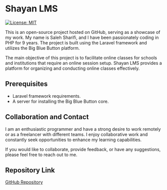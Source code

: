 # Shayan LMS

[![License: MIT](https://img.shields.io/badge/License-MIT-yellow.svg)](https://opensource.org/licenses/MIT)

This is an open-source project hosted on GitHub, serving as a showcase of my work. My name is Saleh Sharifi, and I have been passionately coding in PHP for 9 years. The project is built using the Laravel framework and utilizes the Big Blue Button platform.

The main objective of this project is to facilitate online classes for schools and institutions that require an online session setup. Shayan LMS provides a platform for organizing and conducting online classes effectively.

## Prerequisites

- Laravel framework requirements.
- A server for installing the Big Blue Button core.

## Collaboration and Contact

I am an enthusiastic programmer and have a strong desire to work remotely or as a freelancer with different teams. I enjoy collaborative work and constantly seek opportunities to enhance my learning capabilities.

If you would like to collaborate, provide feedback, or have any suggestions, please feel free to reach out to me.

## Repository Link

[GitHub Repository](https://github.com/salehsharifi71/shayan-lms/)
